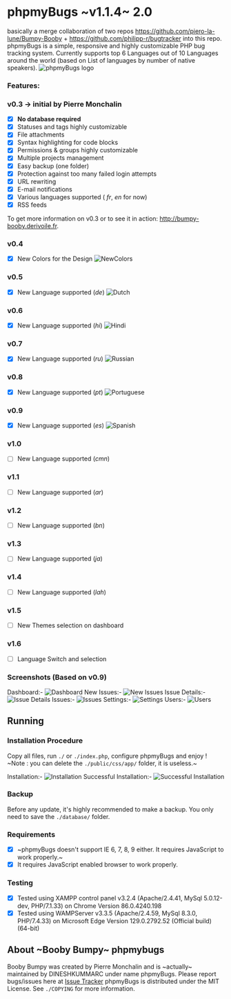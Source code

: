 # phpmyBugs ~v1.1.4~ 2.0

basically a merge collaboration of two repos https://github.com/piero-la-lune/Bumpy-Booby + https://github.com/philipp-r/bugtracker into this repo.
phpmyBugs is a simple, responsive and highly customizable PHP bug tracking system. Currently supports top 6 Languages out of 10 Languages around the world (based on List of languages by number of native speakers).
![phpmyBugs logo](https://bitbucket.org/dineshkummarc1/phpmybugs/src/main/screenshots/phpmybugs-logo.png)

### Features:
### v0.3 -> initial by Pierre Monchalin
- [x] **No database required**
- [x] Statuses and tags highly customizable
- [x] File attachments
- [x] Syntax highlighting for code blocks
- [x] Permissions & groups highly customizable
- [x] Multiple projects management
- [x] Easy backup (one folder)
- [x] Protection against too many failed login attempts
- [x] URL rewriting
- [x] E-mail notifications
- [x] Various languages supported ( _fr_, _en_ for now)
- [x] RSS feeds

To get more information on v0.3 or to see it in action: <http://bumpy-booby.derivoile.fr>.

### v0.4
- [x] New Colors for the Design
![NewColors](https://bitbucket.org/dineshkummarc1/phpmybugs/src/main/screenshots/new-colors.png)

### v0.5
- [x] New Language supported (_de_)
![Dutch](https://bitbucket.org/dineshkummarc1/phpmybugs/src/main/screenshots/Dutch_DE_de.png)

### v0.6
- [x] New Language supported (_hi_)
![Hindi](https://bitbucket.org/dineshkummarc1/phpmybugs/src/main/screenshots/Hindi_IN_hi.png)

### v0.7
- [x] New Language supported (_ru_)
![Russian](https://bitbucket.org/dineshkummarc1/phpmybugs/src/main/screenshots/Russian_RU_ru.png)

### v0.8
- [x] New Language supported (_pt_)
![Portuguese](https://bitbucket.org/dineshkummarc1/phpmybugs/src/main/screenshots/Portuguese_PT_pt.png)

### v0.9
- [x] New Language supported (_es_)
![Spanish](https://bitbucket.org/dineshkummarc1/phpmybugs/src/main/screenshots/Spanish_ES_es.png)

### v1.0
- [ ] New Language supported (_cmn_)

### v1.1    
- [ ] New Language supported (_ar_)

### v1.2
- [ ] New Language supported (_bn_)

### v1.3    
- [ ] New Language supported (_ja_)

### v1.4
- [ ] New Language supported (_lah_)

### v1.5
- [ ] New Themes selection on dashboard

### v1.6
- [ ] Language Switch and selection

### Screenshots (Based on v0.9)

Dashboard:-
![Dashboard](https://bitbucket.org/dineshkummarc1/phpmybugs/src/main/screenshots/dashboard.png)
New Issues:-
![New Issues](https://bitbucket.org/dineshkummarc1/phpmybugs/src/main/screenshots/new-issue.png)
Issue Details:-
![Issue Details](https://bitbucket.org/dineshkummarc1/phpmybugs/src/main/screenshots/issue-details.png)
Issues:-
![Issues](https://bitbucket.org/dineshkummarc1/phpmybugs/src/main/screenshots/issues.png)
Settings:-
![Settings](https://bitbucket.org/dineshkummarc1/phpmybugs/src/main/screenshots/settings.png)
Users:-
![Users](https://bitbucket.org/dineshkummarc1/phpmybugs/src/main/screenshots/users.png)

## Running

### Installation Procedure
Copy all files, run `./` or `./index.php`, configure phpmyBugs and enjoy !
~Note : you can delete the `./public/css/app/` folder, it is useless.~

Installation:-
![Installation](https://bitbucket.org/dineshkummarc1/phpmybugs/src/main/screenshots/installation.png)
Successful Installation:-
![Successful Installation](https://bitbucket.org/dineshkummarc1/phpmybugs/src/main/screenshots/installation-completed.png)

### Backup
Before any update, it's highly recommended to make a backup. You only need to save the `./database/` folder.

### Requirements
- [x] ~phpmyBugs doesn't support IE 6, 7, 8, 9 either. It requires JavaScript to work properly.~
- [x] It requires JavaScript enabled browser to work properly.

### Testing
- [x] Tested using XAMPP control panel v3.2.4 (Apache/2.4.41, MySql 5.0.12-dev, PHP/7.1.33) on Chrome Version 86.0.4240.198
- [x] Tested using WAMPServer v3.3.5 (Apache/2.4.59, MySql 8.3.0, PHP/7.4.33) on Microsoft Edge Version 129.0.2792.52 (Official build) (64-bit)

## About ~Booby Bumpy~ phpmybugs
Booby Bumpy was created by Pierre Monchalin and is ~actually~ maintained by DINESHKUMMARC under name phpmyBugs. Please report bugs/issues here at [Issue Tracker](https://github.com/dineshkummarc/phpmyBugs/issues)
phpmyBugs is distributed under the MIT License. See `./COPYING` for more information.
